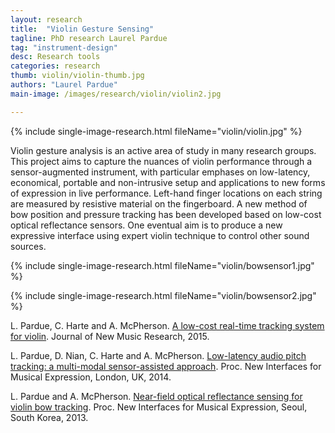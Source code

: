```yaml
---
layout: research
title:  "Violin Gesture Sensing"
tagline: PhD research Laurel Pardue
tag: "instrument-design"
desc: Research tools
categories: research
thumb: violin/violin-thumb.jpg
authors: "Laurel Pardue"
main-image: /images/research/violin/violin2.jpg

---
```


{% include single-image-research.html fileName="violin/violin.jpg" %}

Violin gesture analysis is an active area of study in many research groups. This project aims to capture the nuances of violin performance through a sensor-augmented instrument, with particular emphases on low-latency, economical, portable and non-intrusive setup and applications to new forms of expression in live performance. Left-hand finger locations on each string are measured by resistive material on the fingerboard. A new method of bow position and pressure tracking has been developed based on low-cost optical reflectance sensors. One eventual aim is to produce a new expressive interface using expert violin technique to control other sound sources.

{% include single-image-research.html fileName="violin/bowsensor1.jpg" %}

{% include single-image-research.html fileName="violin/bowsensor2.jpg" %}

L. Pardue, C. Harte and A. McPherson. [A low-cost real-time tracking system for violin](http://www.tandfonline.com/doi/abs/10.1080/09298215.2015.1087575#aHR0cDovL3d3dy50YW5kZm9ubGluZS5jb20vZG9pL3BkZi8xMC4xMDgwLzA5Mjk4MjE1LjIwMTUuMTA4NzU3NUBAQDA=). Journal of New Music Research, 2015.

L. Pardue, D. Nian, C. Harte and A. McPherson. [Low-latency audio pitch tracking: a multi-modal sensor-assisted approach](http://www.eecs.qmul.ac.uk/~andrewm/pardue_nime2014.pdf). Proc. New Interfaces for Musical Expression, London, UK, 2014.

L. Pardue and A. McPherson. [Near-field optical reflectance sensing for violin bow tracking](http://nime2013.kaist.ac.kr/program/papers/day3/paper8/247/247_Paper.pdf). Proc. New Interfaces for Musical Expression, Seoul, South Korea, 2013.